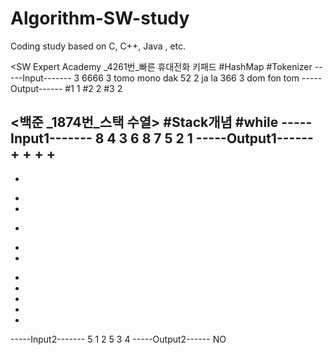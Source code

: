 # Algorithm-SW-study
Coding study based on C, C++, Java , etc.

<SW Expert Academy _4261번_빠른 휴대전화 키패드
#HashMap #Tokenizer
-----Input-------
3
6666 3
tomo mono dak
52 2
ja la
366 3
dom fon tom
-----Output------
#1 1
#2 2
#3 2

<백준 _1874번_스택 수열>
#Stack개념 #while
-----Input1-------
8
4
3
6
8
7
5
2
1
-----Output1------
+
+
+
+
-
-
+
+
-
+
+
-
-
-
-
-
-----Input2-------
5
1
2
5
3
4
-----Output2------
NO

